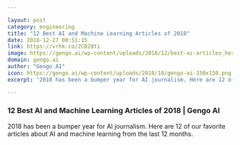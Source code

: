 ```yaml
---

layout: post
category: engineering
title: "12 Best AI and Machine Learning Articles of 2018"
date: 2018-12-27 00:51:15
link: https://vrhk.co/2CB20ti
image: https://gengo.ai/wp-content/uploads/2018/12/best-ai-articles_hero.jpg
domain: gengo.ai
author: "Gengo AI"
icon: https://gengo.ai/wp-content/uploads/2018/10/gengo-ai-150x150.png
excerpt: "2018 has been a bumper year for AI journalism. Here are 12 of our favorite articles about AI and machine learning from the last 12 months."

---
```


### 12 Best AI and Machine Learning Articles of 2018 | Gengo AI

2018 has been a bumper year for AI journalism. Here are 12 of our favorite articles about AI and machine learning from the last 12 months.